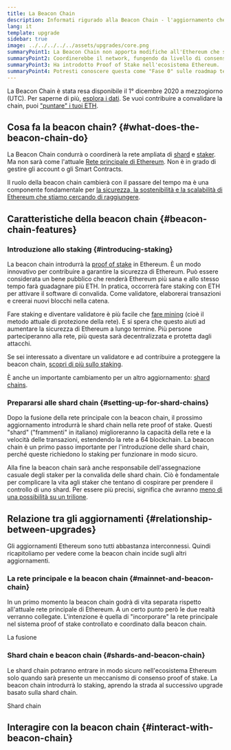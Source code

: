 ```yaml
---
title: La Beacon Chain
description: Informati rigurado alla Beacon Chain - l'aggiornamento che ha introdotto la prova-di-interesse Ethereum.
lang: it
template: upgrade
sidebar: true
image: ../../../../../assets/upgrades/core.png
summaryPoint1: La Beacon Chain non apporta modifiche all'Ethereum che stiamo utilizzando.
summaryPoint2: Coordinerebbe il network, fungendo da livello di consenso.
summaryPoint3: Ha introdotto Proof of Stake nell'ecosistema Ethereum.
summaryPoint4: Potresti conoscere questa come "Fase 0" sulle roadmap tecniche.
---
```


<UpgradeStatus isShipped dateKey="page-upgrades-beacon-date">
    La Beacon Chain è stata resa disponibile il 1° dicembre 2020 a mezzogiorno (UTC). Per saperne di più, <a href="https://beaconscan.com/">esplora i dati</a>. Se vuoi contribuire a convalidare la chain, puoi <a href="/staking/">"puntare" i tuoi ETH</a>.
</UpgradeStatus>

## Cosa fa la beacon chain? {#what-does-the-beacon-chain-do}

La Beacon Chain condurrà o coordinerà la rete ampliata di [shard](/upgrades/shard-chains/) e [staker](/staking/). Ma non sarà come l'attuale [Rete principale di Ethereum](/glossary/#mainnet). Non è in grado di gestire gli account o gli Smart Contracts.

Il ruolo della beacon chain cambierà con il passare del tempo ma è una componente fondamentale per [la sicurezza, la sostenibilità e la scalabilità di Ethereum che stiamo cercando di raggiungere](/upgrades/vision/).

## Caratteristiche della beacon chain {#beacon-chain-features}

### Introduzione allo staking {#introducing-staking}

La beacon chain introdurrà la [proof of stake](/developers/docs/consensus-mechanisms/pos/) in Ethereum. È un modo innovativo per contribuire a garantire la sicurezza di Ethereum. Può essere considerata un bene pubblico che renderà Ethereum più sana e allo stesso tempo farà guadagnare più ETH. In pratica, occorrerà fare staking con ETH per attivare il software di convalida. Come validatore, elaborerai transazioni e creerai nuovi blocchi nella catena.

Fare staking e diventare validatore è più facile che [fare mining](/developers/docs/mining/) (cioè il metodo attuale di protezione della rete). E si spera che questo aiuti ad aumentare la sicurezza di Ethereum a lungo termine. Più persone parteciperanno alla rete, più questa sarà decentralizzata e protetta dagli attacchi.

<InfoBanner emoji=":money_bag:">
Se sei interessato a diventare un validatore e ad contribuire a proteggere la beacon chain, <a href="/staking/">scopri di più sullo staking</a>.
</InfoBanner>

È anche un importante cambiamento per un altro aggiornamento: [shard chains](/upgrades/shard-chains/).

### Prepararsi alle shard chain {#setting-up-for-shard-chains}

Dopo la fusione della rete principale con la beacon chain, il prossimo aggiornamento introdurrà le shard chain nella rete proof of stake. Questi "shard" ("frammenti" in italiano) miglioreranno la capacità della rete e la velocità delle transazioni, estendendo la rete a 64 blockchain. La beacon chain è un primo passo importante per l'introduzione delle shard chain, perché queste richiedono lo staking per funzionare in modo sicuro.

Alla fine la beacon chain sarà anche responsabile dell'assegnazione casuale degli staker per la convalida delle shard chain. Ciò è fondamentale per complicare la vita agli staker che tentano di cospirare per prendere il controllo di uno shard. Per essere più precisi, significa che avranno [meno di una possibilità su un trilione](https://medium.com/@chihchengliang/minimum-committee-size-explained-67047111fa20).

## Relazione tra gli aggiornamenti {#relationship-between-upgrades}

Gli aggiornamenti Ethereum sono tutti abbastanza interconnessi. Quindi ricapitoliamo per vedere come la beacon chain incide sugli altri aggiornamenti.

### La rete principale e la beacon chain {#mainnet-and-beacon-chain}

In un primo momento la beacon chain godrà di vita separata rispetto all'attuale rete principale di Ethereum. A un certo punto però le due realtà verranno collegate. L'intenzione è quella di "incorporare" la rete principale nel sistema proof of stake controllato e coordinato dalla beacon chain.

<ButtonLink to="/upgrades/merge/">
    La fusione
</ButtonLink>

### Shard chain e beacon chain {#shards-and-beacon-chain}

Le shard chain potranno entrare in modo sicuro nell'ecosistema Ethereum solo quando sarà presente un meccanismo di consenso proof of stake. La beacon chain introdurrà lo staking, aprendo la strada al successivo upgrade basato sulla shard chain.

<ButtonLink to="/upgrades/shard-chains/">
    Shard chain
</ButtonLink>

<Divider />

## Interagire con la beacon chain {#interact-with-beacon-chain}

<BeaconChainActions />
